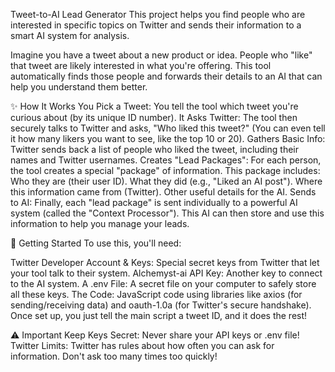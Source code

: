 Tweet-to-AI Lead Generator
This project helps you find people who are interested in specific topics on Twitter and sends their information to a smart AI system for analysis.

Imagine you have a tweet about a new product or idea. People who "like" that tweet are likely interested in what you're offering. This tool automatically finds those people and forwards their details to an AI that can help you understand them better.

✨ How It Works
You Pick a Tweet: You tell the tool which tweet you're curious about (by its unique ID number).
It Asks Twitter: The tool then securely talks to Twitter and asks, "Who liked this tweet?" (You can even tell it how many likers you want to see, like the top 10 or 20).
Gathers Basic Info: Twitter sends back a list of people who liked the tweet, including their names and Twitter usernames.
Creates "Lead Packages": For each person, the tool creates a special "package" of information. This package includes:
Who they are (their user ID).
What they did (e.g., "Liked an AI post").
Where this information came from (Twitter).
Other useful details for the AI.
Sends to AI: Finally, each "lead package" is sent individually to a powerful AI system (called the "Context Processor"). This AI can then store and use this information to help you manage your leads.

🚀 Getting Started
To use this, you'll need:

Twitter Developer Account & Keys: Special secret keys from Twitter that let your tool talk to their system.
Alchemyst-ai API Key: Another key to connect to the AI system.
A .env File: A secret file on your computer to safely store all these keys.
The Code: JavaScript code using libraries like axios (for sending/receiving data) and oauth-1.0a (for Twitter's secure handshake).
Once set up, you just tell the main script a tweet ID, and it does the rest!

⚠️ Important
Keep Keys Secret: Never share your API keys or .env file!
Twitter Limits: Twitter has rules about how often you can ask for information. Don't ask too many times too quickly!